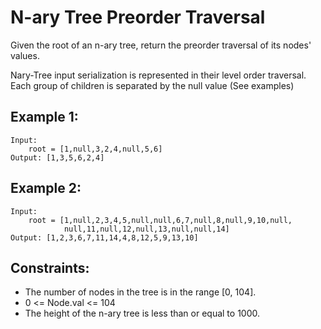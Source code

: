 # N-ary Tree Preorder Traversal

Given the root of an n-ary tree, return the preorder traversal of its nodes'  
values.

Nary-Tree input serialization is represented in their level order traversal.  
Each group of children is separated by the null value (See examples)

 

## Example 1:

    Input: 
        root = [1,null,3,2,4,null,5,6]
    Output: [1,3,5,6,2,4]

## Example 2:

    Input: 
        root = [1,null,2,3,4,5,null,null,6,7,null,8,null,9,10,null,
                null,11,null,12,null,13,null,null,14]
    Output: [1,2,3,6,7,11,14,4,8,12,5,9,13,10]

 

## Constraints:

* The number of nodes in the tree is in the range [0, 104].
* 0 <= Node.val <= 104
* The height of the n-ary tree is less than or equal to 1000.

 